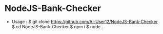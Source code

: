 # NodeJS-Bank-Checker


- Usage :
$ git clone https://github.com/Al-User12/NodeJS-Bank-Checker
$ cd NodeJS-Bank-Checker
$ npm i
$ node .
